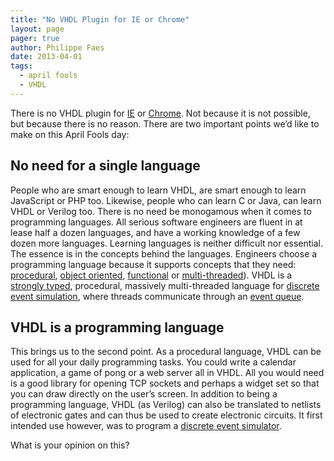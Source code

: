 ```yaml
---
title: "No VHDL Plugin for IE or Chrome"
layout: page 
pager: true
author: Philippe Faes
date: 2013-04-01
tags: 
  - april fools
  - VHDL
---
```

<div class="content">
<p>There is no <span class="caps">VHDL</span> plugin for <a href="/windows.microsoft.com/IE">IE</a> or <a href="/www.google.com/chrome">Chrome</a>. Not because it is not possible, but because there is no reason. There are two important points we&#8217;d like to make on this April Fools day:</p>	<h2>No need for a single language</h2>	<p>People who are smart enough to learn <span class="caps">VHDL</span>, are smart enough to learn JavaScript or <span class="caps">PHP</span> too. Likewise, people who can learn C or Java, can learn <span class="caps">VHDL</span> or Verilog too. There is no need be monogamous when it comes to programming languages. All serious software engineers are fluent in at lease half a dozen languages, and have a working knowledge of a few dozen more languages. Learning languages is neither difficult nor essential. The essence is in the concepts behind the languages. Engineers choose a programming language because it supports concepts that they need: <a href="http://en.wikipedia.org/wiki/Procedural_programming" class="elf-external elf-icon">procedural</a>, <a href="http://en.wikipedia.org/wiki/Object-oriented_programming" class="elf-external elf-icon">object oriented</a>, <a href="http://en.wikipedia.org/wiki/Functional_programming" class="elf-external elf-icon">functional</a> or <a href="http://en.wikipedia.org/wiki/Thread_(computing" class="elf-external elf-icon">multi-threaded</a>). <span class="caps">VHDL</span> is a <a href="http://en.wikipedia.org/wiki/Strong_typing" class="elf-external elf-icon">strongly typed</a>, procedural, massively multi-threaded language for <a href="http://en.wikipedia.org/wiki/Discrete_event_simulation" class="elf-external elf-icon">discrete event simulation</a>, where threads communicate through an <a href="http://en.wikipedia.org/wiki/Message_queue" class="elf-external elf-icon">event queue</a>.</p>	<h2><span class="caps">VHDL</span> is a programming language</h2>	<p>This brings us to the second point. As a procedural language, <span class="caps">VHDL</span> can be used for all your daily programming tasks. You could write a calendar application, a game of pong or a web server all in <span class="caps">VHDL</span>. All you would need is a good library for opening <span class="caps">TCP</span> sockets and perhaps a widget set so that you can draw directly on the user&#8217;s screen. In addition to being a programming language, <span class="caps">VHDL</span> (as Verilog) can also be translated to netlists of electronic gates and  can thus be used to create electronic circuits. It first intended use however, was to program a <a href="http://en.wikipedia.org/wiki/Discrete_event_simulation" class="elf-external elf-icon">discrete event simulator</a>.</p>	<p>What is your opinion on this?</p>  </div>

